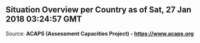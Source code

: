 ## Situation Overview per Country as of Sat, 27 Jan 2018 03:24:57 GMT

Source: **ACAPS (Assessment Capacities Project) - https://www.acaps.org**